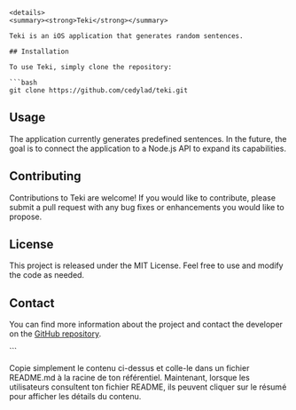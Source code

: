 
```
<details>
<summary><strong>Teki</strong></summary>

Teki is an iOS application that generates random sentences.

## Installation

To use Teki, simply clone the repository:

```bash
git clone https://github.com/cedylad/teki.git
```

## Usage

The application currently generates predefined sentences. In the future, the goal is to connect the application to a Node.js API to expand its capabilities.

## Contributing

Contributions to Teki are welcome! If you would like to contribute, please submit a pull request with any bug fixes or enhancements you would like to propose.

## License

This project is released under the MIT License. Feel free to use and modify the code as needed.

## Contact

You can find more information about the project and contact the developer on the [GitHub repository](https://github.com/cedylad).

</details>
```

Copie simplement le contenu ci-dessus et colle-le dans un fichier README.md à la racine de ton référentiel. Maintenant, lorsque les utilisateurs consultent ton fichier README, ils peuvent cliquer sur le résumé pour afficher les détails du contenu.
